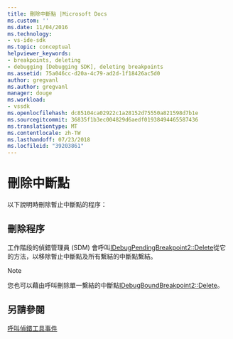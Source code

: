 ```yaml
---
title: 刪除中斷點 |Microsoft Docs
ms.custom: ''
ms.date: 11/04/2016
ms.technology:
- vs-ide-sdk
ms.topic: conceptual
helpviewer_keywords:
- breakpoints, deleting
- debugging [Debugging SDK], deleting breakpoints
ms.assetid: 75a046cc-d20a-4c79-ad2d-1f18426ac5d0
author: gregvanl
ms.author: gregvanl
manager: douge
ms.workload:
- vssdk
ms.openlocfilehash: dc85104ca02922c1a28152d75550a821598d7b1e
ms.sourcegitcommit: 36835f1b3ec004829d6aedf01938494465587436
ms.translationtype: MT
ms.contentlocale: zh-TW
ms.lasthandoff: 07/23/2018
ms.locfileid: "39203861"
---
```

# <a name="deleting-a-breakpoint"></a>刪除中斷點
以下說明時刪除暫止中斷點的程序：  
  
## <a name="deletion-process"></a>刪除程序  
 工作階段的偵錯管理員 (SDM) 會呼叫[IDebugPendingBreakpoint2::Delete](../../extensibility/debugger/reference/idebugpendingbreakpoint2-delete.md)從它的方法，以移除暫止中斷點及所有繫結的中斷點繫結。  
  
> [!NOTE]
>  您也可以藉由呼叫刪除單一繫結的中斷點[IDebugBoundBreakpoint2::Delete](../../extensibility/debugger/reference/idebugboundbreakpoint2-delete.md)。  
  
## <a name="see-also"></a>另請參閱  
 [呼叫偵錯工具事件](../../extensibility/debugger/calling-debugger-events.md)